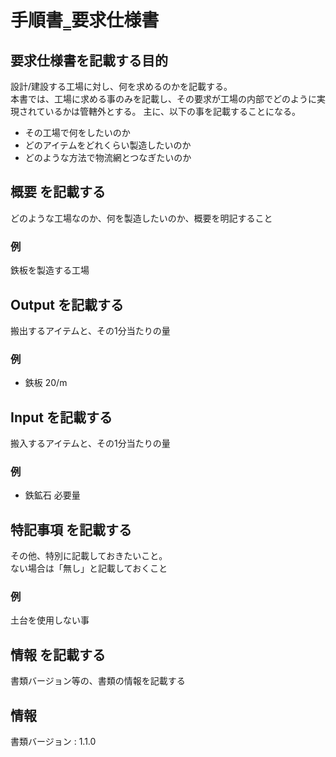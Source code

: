 # 手順書‗要求仕様書

## 要求仕様書を記載する目的
設計/建設する工場に対し、何を求めるのかを記載する。  
本書では、工場に求める事のみを記載し、その要求が工場の内部でどのように実現されているかは管轄外とする。
主に、以下の事を記載することになる。
- その工場で何をしたいのか
- どのアイテムをどれくらい製造したいのか
- どのような方法で物流網とつなぎたいのか

## 概要 を記載する
どのような工場なのか、何を製造したいのか、概要を明記すること

### 例  
鉄板を製造する工場

## Output を記載する
搬出するアイテムと、その1分当たりの量

### 例  
- 鉄板 20/m

## Input を記載する
搬入するアイテムと、その1分当たりの量  

### 例  
- 鉄鉱石 必要量

## 特記事項 を記載する
その他、特別に記載しておきたいこと。  
ない場合は「無し」と記載しておくこと

### 例  
土台を使用しない事

## 情報 を記載する
書類バージョン等の、書類の情報を記載する


## 情報
書類バージョン : 1.1.0